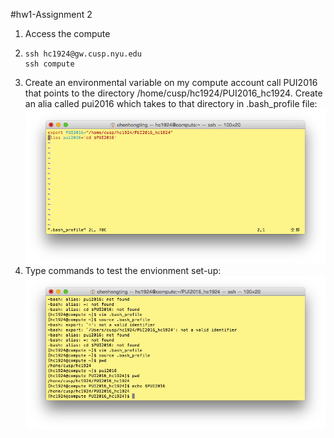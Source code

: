 #hw1-Assignment 2
1. Access the compute
2. 
	```
	ssh hc1924@gw.cusp.nyu.edu
	ssh compute
	```
2. Create an environmental variable on my compute account call PUI2016 that points to the directory 
/home/cusp/hc1924/PUI2016_hc1924. Create an alia called pui2016 which takes to that directory in .bash_profile file:
![Screenshot 1 Assignment 2: my .bash_profile](HW1_SS1.png)
3. Type commands to test the envionment set-up:
![Screenshot 1 Assignment 2: my .set up](HW1_SS2.png)
